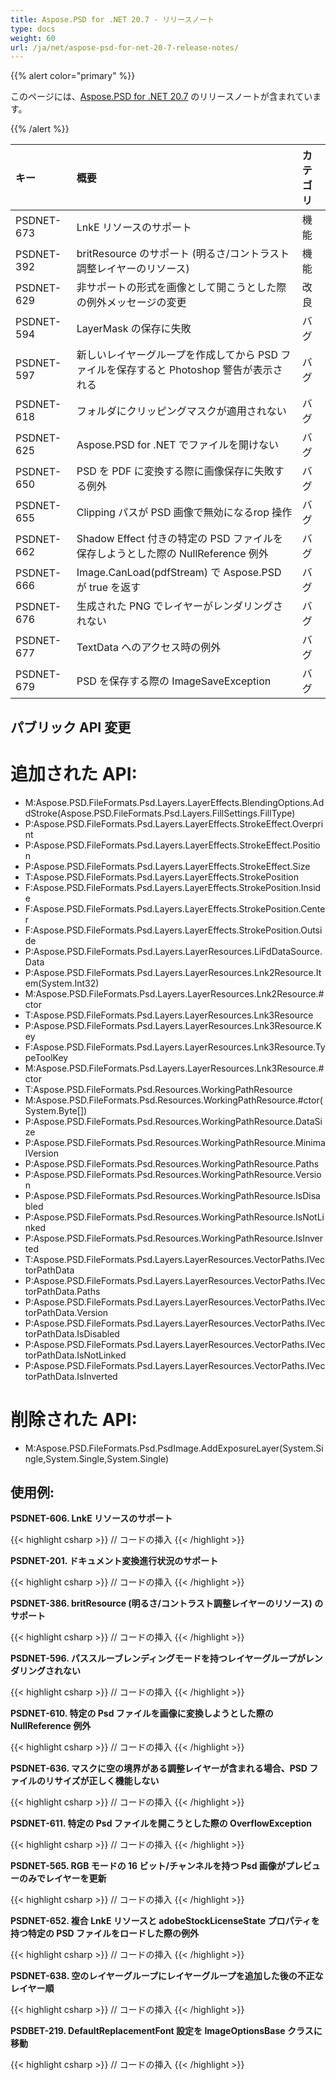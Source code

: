 ```yaml
---
title: Aspose.PSD for .NET 20.7 - リリースノート
type: docs
weight: 60
url: /ja/net/aspose-psd-for-net-20-7-release-notes/
---
```


{{% alert color="primary" %}} 

このページには、[Aspose.PSD for .NET 20.7](https://www.nuget.org/packages/Aspose.PSD/) のリリースノートが含まれています。

{{% /alert %}} 

|**キー**|**概要**|**カテゴリ**|
| :- | :- | :- |
|PSDNET-673|LnkE リソースのサポート|機能|
|PSDNET-392|britResource のサポート (明るさ/コントラスト調整レイヤーのリソース)|機能|
|PSDNET-629|非サポートの形式を画像として開こうとした際の例外メッセージの変更|改良|
|PSDNET-594|LayerMask の保存に失敗|バグ|
|PSDNET-597|新しいレイヤーグループを作成してから PSD ファイルを保存すると Photoshop 警告が表示される|バグ|
|PSDNET-618|フォルダにクリッピングマスクが適用されない|バグ|
|PSDNET-625|Aspose.PSD for .NET でファイルを開けない|バグ|
|PSDNET-650|PSD を PDF に変換する際に画像保存に失敗する例外|バグ|
|PSDNET-655|Clipping パスが PSD 画像で無効になるrop 操作|バグ|
|PSDNET-662|Shadow Effect 付きの特定の PSD ファイルを保存しようとした際の NullReference 例外|バグ|
|PSDNET-666|Image.CanLoad(pdfStream) で Aspose.PSD が true を返す|バグ|
|PSDNET-676|生成された PNG でレイヤーがレンダリングされない|バグ|
|PSDNET-677|TextData へのアクセス時の例外|バグ|
|PSDNET-679|PSD を保存する際の ImageSaveException|バグ|

## **パブリック API 変更**
# **追加された API:**
- M:Aspose.PSD.FileFormats.Psd.Layers.LayerEffects.BlendingOptions.AddStroke(Aspose.PSD.FileFormats.Psd.Layers.FillSettings.FillType)
- P:Aspose.PSD.FileFormats.Psd.Layers.LayerEffects.StrokeEffect.Overprint
- P:Aspose.PSD.FileFormats.Psd.Layers.LayerEffects.StrokeEffect.Position
- P:Aspose.PSD.FileFormats.Psd.Layers.LayerEffects.StrokeEffect.Size
- T:Aspose.PSD.FileFormats.Psd.Layers.LayerEffects.StrokePosition
- F:Aspose.PSD.FileFormats.Psd.Layers.LayerEffects.StrokePosition.Inside
- F:Aspose.PSD.FileFormats.Psd.Layers.LayerEffects.StrokePosition.Center
- F:Aspose.PSD.FileFormats.Psd.Layers.LayerEffects.StrokePosition.Outside
- P:Aspose.PSD.FileFormats.Psd.Layers.LayerResources.LiFdDataSource.Data
- P:Aspose.PSD.FileFormats.Psd.Layers.LayerResources.Lnk2Resource.Item(System.Int32)
- M:Aspose.PSD.FileFormats.Psd.Layers.LayerResources.Lnk2Resource.#ctor
- T:Aspose.PSD.FileFormats.Psd.Layers.LayerResources.Lnk3Resource
- P:Aspose.PSD.FileFormats.Psd.Layers.LayerResources.Lnk3Resource.Key
- F:Aspose.PSD.FileFormats.Psd.Layers.LayerResources.Lnk3Resource.TypeToolKey
- M:Aspose.PSD.FileFormats.Psd.Layers.LayerResources.Lnk3Resource.#ctor
- T:Aspose.PSD.FileFormats.Psd.Resources.WorkingPathResource
- M:Aspose.PSD.FileFormats.Psd.Resources.WorkingPathResource.#ctor(System.Byte[])
- P:Aspose.PSD.FileFormats.Psd.Resources.WorkingPathResource.DataSize
- P:Aspose.PSD.FileFormats.Psd.Resources.WorkingPathResource.MinimalVersion
- P:Aspose.PSD.FileFormats.Psd.Resources.WorkingPathResource.Paths
- P:Aspose.PSD.FileFormats.Psd.Resources.WorkingPathResource.Version
- P:Aspose.PSD.FileFormats.Psd.Resources.WorkingPathResource.IsDisabled
- P:Aspose.PSD.FileFormats.Psd.Resources.WorkingPathResource.IsNotLinked
- P:Aspose.PSD.FileFormats.Psd.Resources.WorkingPathResource.IsInverted
- T:Aspose.PSD.FileFormats.Psd.Layers.LayerResources.VectorPaths.IVectorPathData
- P:Aspose.PSD.FileFormats.Psd.Layers.LayerResources.VectorPaths.IVectorPathData.Paths
- P:Aspose.PSD.FileFormats.Psd.Layers.LayerResources.VectorPaths.IVectorPathData.Version
- P:Aspose.PSD.FileFormats.Psd.Layers.LayerResources.VectorPaths.IVectorPathData.IsDisabled
- P:Aspose.PSD.FileFormats.Psd.Layers.LayerResources.VectorPaths.IVectorPathData.IsNotLinked
- P:Aspose.PSD.FileFormats.Psd.Layers.LayerResources.VectorPaths.IVectorPathData.IsInverted

# **削除された API:**
- M:Aspose.PSD.FileFormats.Psd.PsdImage.AddExposureLayer(System.Single,System.Single,System.Single)

## **使用例:**
**PSDNET-606. LnkE リソースのサポート**

{{< highlight csharp >}}
// コードの挿入
{{< /highlight >}}

**PSDNET-201. ドキュメント変換進行状況のサポート**

{{< highlight csharp >}}
// コードの挿入
{{< /highlight >}}

**PSDNET-386. britResource (明るさ/コントラスト調整レイヤーのリソース) のサポート**

{{< highlight csharp >}}
// コードの挿入
{{< /highlight >}}

**PSDNET-596. パススルーブレンディングモードを持つレイヤーグループがレンダリングされない**

{{< highlight csharp >}}
// コードの挿入
{{< /highlight >}}

**PSDNET-610. 特定の Psd ファイルを画像に変換しようとした際の NullReference 例外**

{{< highlight csharp >}}
// コードの挿入
{{< /highlight >}}

**PSDNET-636. マスクに空の境界がある調整レイヤーが含まれる場合、PSD ファイルのリサイズが正しく機能しない**

{{< highlight csharp >}}
// コードの挿入
{{< /highlight >}}

**PSDNET-611. 特定の Psd ファイルを開こうとした際の OverflowException**

{{< highlight csharp >}}
// コードの挿入
{{< /highlight >}}

**PSDNET-565. RGB モードの 16 ビット/チャンネルを持つ Psd 画像がプレビューのみでレイヤーを更新**

{{< highlight csharp >}}
// コードの挿入
{{< /highlight >}}

**PSDNET-652. 複合 LnkE リソースと adobeStockLicenseState プロパティを持つ特定の PSD ファイルをロードした際の例外**

{{< highlight csharp >}}
// コードの挿入
{{< /highlight >}}

**PSDNET-638. 空のレイヤーグループにレイヤーグループを追加した後の不正なレイヤー順**

{{< highlight csharp >}}
// コードの挿入
{{< /highlight >}}

**PSDBET-219. DefaultReplacementFont 設定を ImageOptionsBase クラスに移動**

{{< highlight csharp >}}
// コードの挿入
{{< /highlight >}}